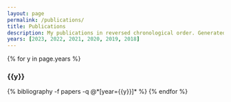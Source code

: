 ```yaml
---
layout: page
permalink: /publications/
title: Publications
description: My publications in reversed chronological order. Generated by jekyll-scholar.
years: [2023, 2022, 2021, 2020, 2019, 2018]
---
```


{% for y in page.years %}
  <h3 class="year">{{y}}</h3>
  {% bibliography -f papers -q @*[year={{y}}]* %}
{% endfor %}
